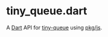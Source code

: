 # tiny_queue.dart

A [Dart](https://www.dartlang.org/) API for
[tiny-queue](https://github.com/nolanlawson/tiny-queue)
using [pkg/js](https://pub.dartlang.org/packages/js).
